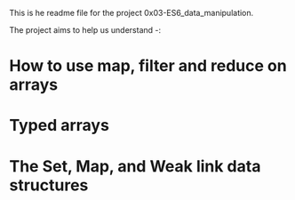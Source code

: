 This is he readme file for the project 0x03-ES6_data_manipulation. 

The project aims to help us understand -:
# How to use map, filter and reduce on arrays
# Typed arrays
# The Set, Map, and Weak link data structures
